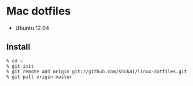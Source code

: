 Mac dotfiles
============

* Ubuntu 12.04


Install
-------

    % cd ~
    % git init
    % git remote add origin git://github.com/shokai/linux-dotfiles.git
    % git pull origin master
